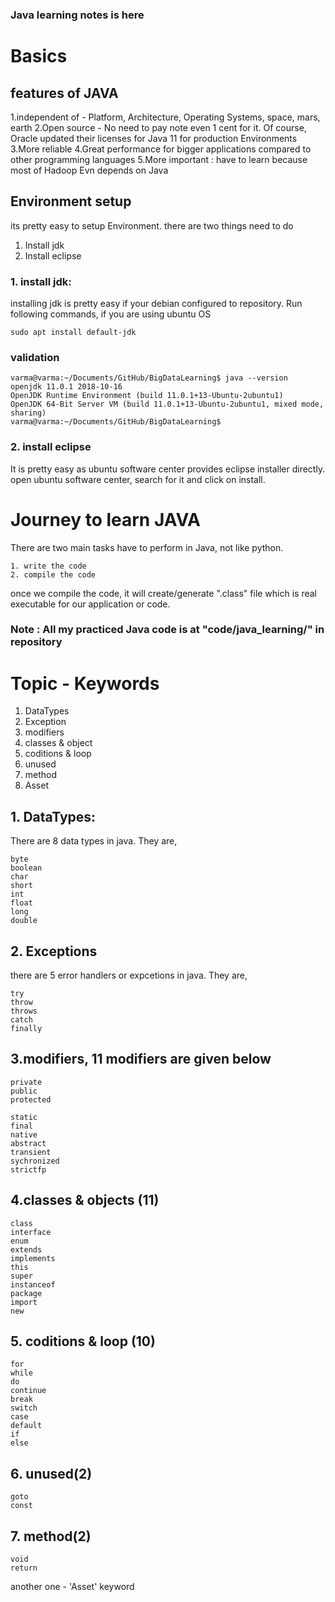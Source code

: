 ### Java learning notes is here

# Basics

## features of JAVA

1.independent of - Platform, Architecture, Operating Systems, space, mars, earth
2.Open source - No need to pay note even 1 cent for it. Of course, Oracle updated their licenses for Java 11 for production Environments
3.More reliable
4.Great performance for bigger applications compared to other programming languages
5.More important : have to learn because most of Hadoop Evn depends on Java

## Environment setup

its pretty easy to setup Environment. there are two things need to do

1. Install jdk
2. Install eclipse

### 1. install jdk:

installing jdk is pretty easy if your debian configured to repository. Run following commands, if you are using ubuntu OS

	sudo apt install default-jdk

### validation

	varma@varma:~/Documents/GitHub/BigDataLearning$ java --version
	openjdk 11.0.1 2018-10-16
	OpenJDK Runtime Environment (build 11.0.1+13-Ubuntu-2ubuntu1)
	OpenJDK 64-Bit Server VM (build 11.0.1+13-Ubuntu-2ubuntu1, mixed mode, sharing)
	varma@varma:~/Documents/GitHub/BigDataLearning$ 

### 2. install eclipse

It is pretty easy as ubuntu software center provides eclipse installer directly. open ubuntu software center, search for it and click on install. 

# Journey to learn JAVA

There are two main tasks have to perform in Java, not like python.

	1. write the code
	2. compile the code

once we compile the code, it will create/generate ".class" file which is real executable for our application or code.

### Note : All my practiced Java code is at "code/java_learning/" in repository


# Topic - Keywords

1. DataTypes
2. Exception
3. modifiers
4. classes & object
5. coditions & loop
6. unused
7. method
8. Asset

## 1. DataTypes:

There are 8 data types in java. They are,

	byte
	boolean
	char
	short
	int
	float
	long
	double

## 2. Exceptions

there are 5 error handlers or expcetions in java. They are,

	try
	throw
	throws
	catch
	finally

## 3.modifiers, 11 modifiers are given below
	private
	public
	protected
	
	static
	final
	native
	abstract
	transient
	sychronized
	strictfp

## 4.classes & objects (11)

	class
	interface
	enum
	extends
	implements
	this
	super
	instanceof
	package
	import
	new

## 5. coditions & loop (10)

	for
	while
	do
	continue
	break
	switch
	case
	default
	if
	else

## 6. unused(2)

	goto
	const

## 7. method(2)

	void
	return

another one - 'Asset' keyword